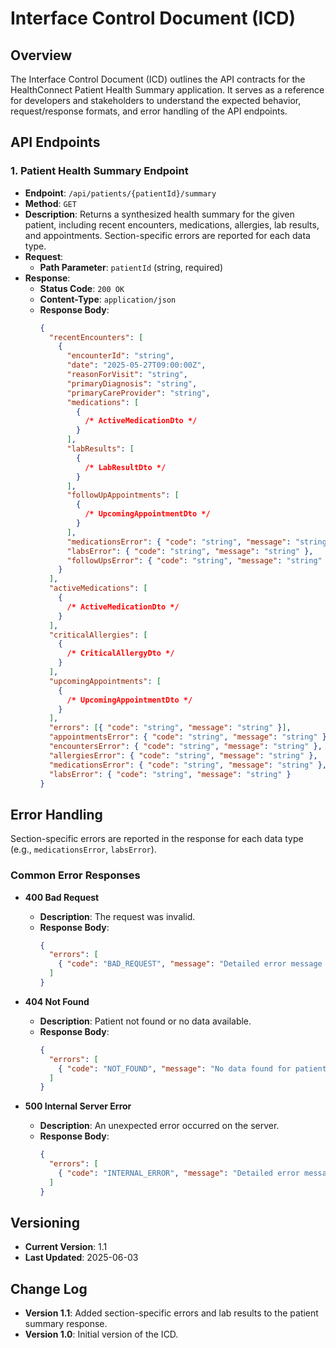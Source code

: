 # Interface Control Document (ICD)

## Overview

The Interface Control Document (ICD) outlines the API contracts for the HealthConnect Patient Health Summary application. It serves as a reference for developers and stakeholders to understand the expected behavior, request/response formats, and error handling of the API endpoints.

## API Endpoints

### 1. Patient Health Summary Endpoint

- **Endpoint**: `/api/patients/{patientId}/summary`
- **Method**: `GET`
- **Description**: Returns a synthesized health summary for the given patient, including recent encounters, medications, allergies, lab results, and appointments. Section-specific errors are reported for each data type.
- **Request**:
  - **Path Parameter**: `patientId` (string, required)
- **Response**:
  - **Status Code**: `200 OK`
  - **Content-Type**: `application/json`
  - **Response Body**:
    ```json
    {
      "recentEncounters": [
        {
          "encounterId": "string",
          "date": "2025-05-27T09:00:00Z",
          "reasonForVisit": "string",
          "primaryDiagnosis": "string",
          "primaryCareProvider": "string",
          "medications": [
            {
              /* ActiveMedicationDto */
            }
          ],
          "labResults": [
            {
              /* LabResultDto */
            }
          ],
          "followUpAppointments": [
            {
              /* UpcomingAppointmentDto */
            }
          ],
          "medicationsError": { "code": "string", "message": "string" },
          "labsError": { "code": "string", "message": "string" },
          "followUpsError": { "code": "string", "message": "string" }
        }
      ],
      "activeMedications": [
        {
          /* ActiveMedicationDto */
        }
      ],
      "criticalAllergies": [
        {
          /* CriticalAllergyDto */
        }
      ],
      "upcomingAppointments": [
        {
          /* UpcomingAppointmentDto */
        }
      ],
      "errors": [{ "code": "string", "message": "string" }],
      "appointmentsError": { "code": "string", "message": "string" },
      "encountersError": { "code": "string", "message": "string" },
      "allergiesError": { "code": "string", "message": "string" },
      "medicationsError": { "code": "string", "message": "string" },
      "labsError": { "code": "string", "message": "string" }
    }
    ```

## Error Handling

Section-specific errors are reported in the response for each data type (e.g., `medicationsError`, `labsError`).

### Common Error Responses

- **400 Bad Request**

  - **Description**: The request was invalid.
  - **Response Body**:
    ```json
    {
      "errors": [
        { "code": "BAD_REQUEST", "message": "Detailed error message here." }
      ]
    }
    ```

- **404 Not Found**

  - **Description**: Patient not found or no data available.
  - **Response Body**:
    ```json
    {
      "errors": [
        { "code": "NOT_FOUND", "message": "No data found for patient." }
      ]
    }
    ```

- **500 Internal Server Error**
  - **Description**: An unexpected error occurred on the server.
  - **Response Body**:
    ```json
    {
      "errors": [
        { "code": "INTERNAL_ERROR", "message": "Detailed error message here." }
      ]
    }
    ```

## Versioning

- **Current Version**: 1.1
- **Last Updated**: 2025-06-03

## Change Log

- **Version 1.1**: Added section-specific errors and lab results to the patient summary response.
- **Version 1.0**: Initial version of the ICD.

